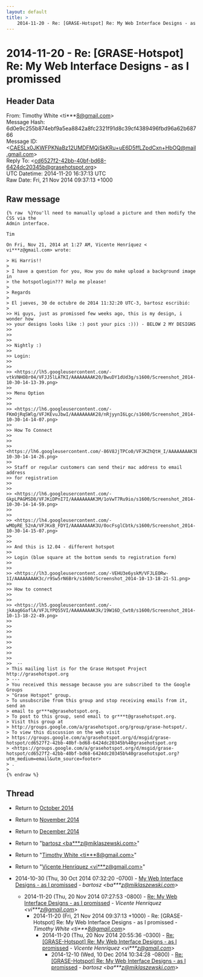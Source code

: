 ```yaml
---
layout: default
title: >
    2014-11-20 - Re: [GRASE-Hotspot] Re: My Web Interface Designs - as I promissed
---
```


# 2014-11-20 - Re: [GRASE-Hotspot] Re: My Web Interface Designs - as I promissed

## Header Data

From: Timothy White \<ti***8@gmail.com\><br>
Message Hash: 6d0e9c255b874ebf9a5ea8842a8fc2321f91d8c39cf4389496fbd96a62b68766<br>
Message ID: \<CAESLx0JKWFPKNaBz12UMDFMQjSkKRu+uE6D5ffLZpdCxn+HbOQ@mail.gmail.com\><br>
Reply To: \<cd6527f2-42bb-40bf-bd68-6424dc20345b@grasehotspot.org\><br>
UTC Datetime: 2014-11-20 16:37:13 UTC<br>
Raw Date: Fri, 21 Nov 2014 09:37:13 +1000<br>

## Raw message

```
{% raw  %}You'll need to manually upload a picture and then modify the CSS via the
Admin interface.

Tim

On Fri, Nov 21, 2014 at 1:27 AM, Vicente Henríquez <
vi***z@gmail.com> wrote:

> Hi Harris!!
>
> I have a question for you, How you do make upload a background image in
> the hotspotlogin??? Help me please!
>
> Regards
>
> El jueves, 30 de octubre de 2014 11:32:20 UTC-3, bartosz escribió:
>
>> Hi guys, just as promissed few weeks ago, this is my design, i wonder how
>> your designs looks like :) post your pics :))) - BELOW 2 MY DESIGNS
>>
>>
>>
>> Nightly :)
>>
>> Login:
>>
>>
>> <https://lh5.googleusercontent.com/-vtkVNHO8r04/VFJJ5lLATKI/AAAAAAAAK20/BwuDY1dUd3g/s1600/Screenshot_2014-10-30-14-13-39.png>
>>
>> Menu Option
>>
>>
>> <https://lh6.googleusercontent.com/-FKmOjRqSWlg/VFJKEvuJbwI/AAAAAAAAK28/nRjyynI6Lgc/s1600/Screenshot_2014-10-30-14-14-07.png>
>>
>> How To Connect
>>
>>
>> <https://lh6.googleusercontent.com/-86V8JjTPCo0/VFJKZhQtH_I/AAAAAAAAK3E/FtCFklkLekI/s1600/Screenshot_2014-10-30-14-14-26.png>
>>
>> Staff or regular customers can send their mac address to email address
>> for registration
>>
>>
>> <https://lh6.googleusercontent.com/-GkpLPAGMSD8/VFJKiDPnI7I/AAAAAAAAK3M/1oVwT7Ru9io/s1600/Screenshot_2014-10-30-14-14-59.png>
>>
>>
>> <https://lh4.googleusercontent.com/-wMOpRE_52nA/VFJKxB_FDYI/AAAAAAAAK3U/0ocFsglCbtk/s1600/Screenshot_2014-10-30-14-15-07.png>
>>
>>
>> And this is 12.04 - different hotspot
>>
>> Login (blue square at the bottom sends to registration form)
>>
>>
>> <https://lh3.googleusercontent.com/-VEHU3e6yskM/VFJLEORw-1I/AAAAAAAAK3c/r9Sw5rN6Brk/s1600/Screenshot_2014-10-13-18-21-51.png>
>>
>> How to connect
>>
>>
>> <https://lh5.googleusercontent.com/-jkAag6GaflA/VFJLYPQS5VI/AAAAAAAAK3k/19W16D_Cwt0/s1600/Screenshot_2014-10-13-18-22-49.png>
>>
>>
>>
>>
>>
>>
>>
>>
>>  --
> This mailing list is for the Grase Hotspot Project http://grasehotspot.org
> ---
> You received this message because you are subscribed to the Google Groups
> "Grase Hotspot" group.
> To unsubscribe from this group and stop receiving emails from it, send an
> email to gr***e@grasehotspot.org.
> To post to this group, send email to gr***t@grasehotspot.org.
> Visit this group at
> http://groups.google.com/a/grasehotspot.org/group/grase-hotspot/.
> To view this discussion on the web visit
> https://groups.google.com/a/grasehotspot.org/d/msgid/grase-hotspot/cd6527f2-42bb-40bf-bd68-6424dc20345b%40grasehotspot.org
> <https://groups.google.com/a/grasehotspot.org/d/msgid/grase-hotspot/cd6527f2-42bb-40bf-bd68-6424dc20345b%40grasehotspot.org?utm_medium=email&utm_source=footer>
> .
>
{% endraw %}
```

## Thread

+ Return to [October 2014](/archive/2014/10)
+ Return to [November 2014](/archive/2014/11)
+ Return to [December 2014](/archive/2014/12)

+ Return to "[bartosz <ba***z<span>@</span>miklaszewski.com>](/authors/ba___z_at_miklaszewski_com)"
+ Return to "[Timothy White <ti***8<span>@</span>gmail.com>](/authors/ti___8_at_gmail_com)"
+ Return to "[Vicente Henríquez <vi***z<span>@</span>gmail.com>](/authors/vi___z_at_gmail_com)"

+ 2014-10-30 (Thu, 30 Oct 2014 07:32:20 -0700) - [My Web Interface Designs - as I promissed](/archive/2014/10/4f38023e050209b273016385e50c0c390466cf61f947908b18a9742fba041e42) - _bartosz \<ba***z@miklaszewski.com\>_
  + 2014-11-20 (Thu, 20 Nov 2014 07:27:53 -0800) - [Re: My Web Interface Designs - as I promissed](/archive/2014/11/64a574b64164b45fa8f4fd308b38f2704091423c18e2ca3800c733b86c5e2a18) - _Vicente Henríquez \<vi***z@gmail.com\>_
    + 2014-11-20 (Fri, 21 Nov 2014 09:37:13 +1000) - Re: [GRASE-Hotspot] Re: My Web Interface Designs - as I promissed - _Timothy White \<ti***8@gmail.com\>_
      + 2014-11-20 (Thu, 20 Nov 2014 20:55:36 -0300) - [Re: [GRASE-Hotspot] Re: My Web Interface Designs - as I promissed](/archive/2014/11/f567cfac8f0396336f241f84e12da466bea7e8a7aa2fbd724d4c488f984b61e7) - _Vicente Henríquez \<vi***z@gmail.com\>_
        + 2014-12-10 (Wed, 10 Dec 2014 10:34:28 -0800) - [Re: [GRASE-Hotspot] Re: My Web Interface Designs - as I promissed](/archive/2014/12/845ab75935185b289d02cfc884a159fadb63b25413891404329737b112b2bb0c) - _bartosz \<ba***z@miklaszewski.com\>_

